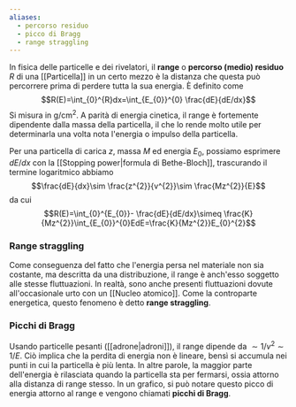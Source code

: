 ```yaml
---
aliases:
  - percorso residuo
  - picco di Bragg
  - range straggling
---
```

In fisica delle particelle e dei rivelatori, il **range** o **percorso (medio) residuo** $R$ di una [[Particella]] in un certo mezzo è la distanza che questa può percorrere prima di perdere tutta la sua energia. È definito come
$$R(E)=\int_{0}^{R}dx=\int_{E_{0}}^{0} \frac{dE}{dE/dx}$$
Si misura in g/cm$^{2}$. A parità di energia cinetica, il range è fortemente dipendente dalla massa della particella, il che lo rende molto utile per determinarla una volta nota l'energia o impulso della particella.

Per una particella di carica $z$, massa $M$ ed energia $E_{0}$, possiamo esprimere $dE/dx$ con la [[Stopping power|formula di Bethe-Bloch]], trascurando il termine logaritmico abbiamo
$$\frac{dE}{dx}\sim \frac{z^{2}}{v^{2}}\sim \frac{Mz^{2}}{E}$$
da cui
$$R(E)=\int_{0}^{E_{0}}- \frac{dE}{dE/dx}\simeq \frac{K}{Mz^{2}}\int_{E_{0}}^{0}EdE=\frac{K}{Mz^{2}}E_{0}^{2}$$
### Range straggling
Come conseguenza del fatto che l'energia persa nel materiale non sia costante, ma descritta da una distribuzione, il range è anch'esso soggetto alle stesse fluttuazioni. In realtà, sono anche presenti fluttuazioni dovute all'occasionale urto con un [[Nucleo atomico]]. Come la controparte energetica, questo fenomeno è detto **range straggling**.
### Picchi di Bragg
Usando particelle pesanti ([[adrone|adroni]]), il range dipende da $\sim1/v^{2}\sim1/E$. Ciò implica che la perdita di energia non è lineare, bensì si accumula nei punti in cui la particella è più lenta. In altre parole, la maggior parte dell'energia è rilasciata quando la particella sta per fermarsi, ossia attorno alla distanza di range stesso. In un grafico, si può notare questo picco di energia attorno al range e vengono chiamati **picchi di Bragg**.